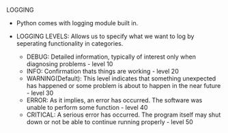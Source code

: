 LOGGING
- Python comes with logging module built in.

- LOGGING LEVELS: Allows us to specify what we want to log by seperating functionality in categories.
  - DEBUG: Detailed information, typically of interest only when diagnosing problems - level 10
  - INFO: Confirmation thats things are working - level 20
  - WARNING(Default): This level indicates that something unexpected has happened or some problem is about to happen in the near future - level 30
  - ERROR:   As it implies, an error has occurred. The software was unable to perform some function - level 40
  - CRITICAL: A serious error has occurred. The program itself may shut down or not be able to continue running properly - level 50